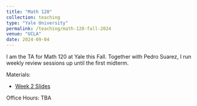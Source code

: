 ```yaml
---
title: "Math 120"
collection: teaching
type: "Yale University"
permalink: /teaching/math-120-fall-2024
venue: "UCLA"
date: 2024-09-04
---
```


I am the TA for Math 120 at Yale this Fall. Together with Pedro Suarez, I run weekly review sessions up until the first midterm.

Materials:
- [Week 2 Slides](https://max.steinbergfour.com/files/math120-3dgeometry.pdf)

Office Hours: TBA
